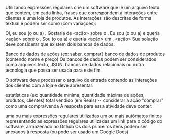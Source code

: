 Utilizando expressões regulares crie um software que lê um arquivo
texto que contém, em cada linha, frases que correspondem a interações
entre clientes e uma loja de produtos. As interações são descritas de
forma textual e podem ser como (com variações):

Oi, eu sou (o ou a) <nome>. Gostaria de <ação> sobre o <produto>.
Eu sou (o ou a) <nome> e queria <ação> sobre o <produto>.
Sou (o ou a) <nome> e queria <ação> um <produto>.
<nome> <ação> <produto>
Sua solução deve considerar que existem dois bancos de dados:

Banco de dados de ações (ex: saber, comprar)
banco de dados de produtos (contendo nome e preço)
Os bancos de dados podem ser considerados como arquivos texto, JSON,
bancos de dados relacionais ou outra tecnologia que possa ser usada para este fim.

O software deve processar o arquivo de entrada contendo as 
interações dos clientes com a loja e deve apresentar:

estatísticas (ex: quantidade mínima, quantidade máxima de ações, produtos, clientes)
total vendido (em Reais) -- considerar a ação "comprar" como uma compra/venda
A resposta para essa atividade deve conter:

uma ou mais expressões regulares utilizadas
um ou mais autômatos finitos representando as expressões regulares utilizadas
um link para o código do software, armazenado no Github
Os dois primeiros itens podem ser anexados à resposta (ou pode ser usado um Google Docs).